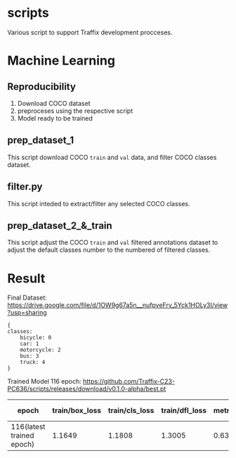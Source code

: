 # scripts

Various script to support Traffix development procceses.


# Machine Learning 

## Reproducibility

1. Download COCO dataset
2. preproceses using the respective script
3. Model ready to be trained

## prep_dataset_1

This script download COCO `train` and `val` data, and filter COCO classes dataset.

## filter.py
This script inteded to extract/filter any selected COCO classes. 
## prep_dataset_2_&_train

This script adjust the COCO `train` and `val` filtered annotations dataset to adjust the default classes number to the numbered of filtered classes.

# Result
Final Dataset: https://drive.google.com/file/d/1OW9g67a5n__nufpveFrv_5Yck1HOLy3I/view?usp=sharing

```
{
classes:
    bicycle: 0
    car: 1
    motorcycle: 2
    bus: 3
    truck: 4
}
```


Trained Model 116 epoch: https://github.com/Traffix-C23-PC636/scripts/releases/download/v0.1.0-alpha/best.pt

|epoch                  |train/box_loss         |train/cls_loss         |train/dfl_loss         |metrics/precision(B)   |metrics/recall(B)      |metrics/mAP50(B)       |metrics/mAP50-95(B)    |val/box_loss           |val/cls_loss           |val/dfl_loss           |lr/pg0                 |lr/pg1                 |lr/pg2                 |
|-----------------------|-----------------------|-----------------------|-----------------------|-----------------------|-----------------------|-----------------------|-----------------------|-----------------------|-----------------------|-----------------------|-----------------------|-----------------------|-----------------------|
|                      116(latest trained epoch)|                 1.1649|                 1.1808|                 1.3005|                0.63305|                0.50011|                0.54295|                0.34452|                 1.3287|                 1.2983|                 1.3942|               0.002575|               0.002575|               0.002575|

